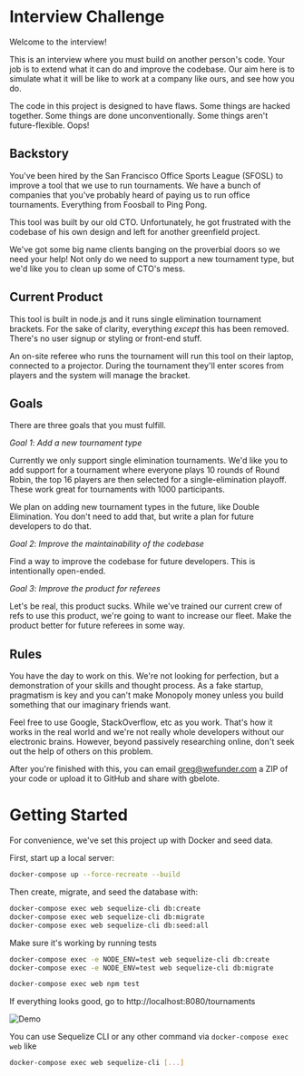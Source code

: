 # Interview Challenge

Welcome to the interview!

This is an interview where you must build on another person's code. Your job is to
extend what it can do and improve the codebase. Our aim here is to simulate what it
will be like to work at a company like ours, and see how you do.

The code in this project is designed to have flaws. Some things are hacked together.
Some things are done unconventionally. Some things aren't future-flexible. Oops!

## Backstory

You've been hired by the San Francisco Office Sports League (SFOSL) to improve
a tool that we use to run tournaments. We have a bunch of companies that you've
probably heard of paying us to run office tournaments. Everything from Foosball
to Ping Pong.

This tool was built by our old CTO. Unfortunately, he got frustrated with the
codebase of his own design and left for another greenfield project.

We've got some big name clients banging on the proverbial doors so we need your
help! Not only do we need to support a new tournament type, but we'd like you to
clean up some of CTO's mess.

## Current Product

This tool is built in node.js and it runs single elimination tournament brackets.
For the sake of clarity, everything _except_ this has been removed. There's no
user signup or styling or front-end stuff.

An on-site referee who runs the tournament will run this tool on their laptop,
connected to a projector. During the tournament they'll enter scores from players
and the system will manage the bracket.

## Goals

There are three goals that you must fulfill.

_Goal 1_: *Add a new tournament type*

Currently we only support single elimination tournaments. We'd like you to add
support for a tournament where everyone plays 10 rounds of Round Robin, the top
16 players are then selected for a single-elimination playoff. These work great
for tournaments with 1000 participants.

We plan on adding new tournament types in the future, like Double Elimination.
You don't need to add that, but write a plan for future developers to do that.

_Goal 2_: *Improve the maintainability of the codebase*

Find a way to improve the codebase for future developers. This is intentionally
open-ended.

_Goal 3_: *Improve the product for referees*

Let's be real, this product sucks. While we've trained our current crew of refs
to use this product, we're going to want to increase our fleet. Make the product
better for future referees in some way.

## Rules

You have the day to work on this. We're not looking for perfection, but a
demonstration of your skills and thought process. As a fake startup, pragmatism
is key and you can't make Monopoly money unless you build something that our
imaginary friends want.

Feel free to use Google, StackOverflow, etc as you work. That's how it works in
the real world and we're not really whole developers without our electronic
brains. However, beyond passively researching online, don't seek out the help
of others on this problem.

After you're finished with this, you can email greg@wefunder.com a ZIP of your
code or upload it to GitHub and share with gbelote.



# Getting Started

For convenience, we've set this project up with Docker and seed data.

First, start up a local server:
```bash
docker-compose up --force-recreate --build
```

Then create, migrate, and seed the database with:

```bash
docker-compose exec web sequelize-cli db:create
docker-compose exec web sequelize-cli db:migrate
docker-compose exec web sequelize-cli db:seed:all
```

Make sure it's working by running tests
```bash
docker-compose exec -e NODE_ENV=test web sequelize-cli db:create
docker-compose exec -e NODE_ENV=test web sequelize-cli db:migrate

docker-compose exec web npm test
```

If everything looks good, go to http://localhost:8080/tournaments

![Demo](/docs/demo.gif)

You can use Sequelize CLI or any other command via `docker-compose exec web` like
```bash
docker-compose exec web sequelize-cli [...]
```
